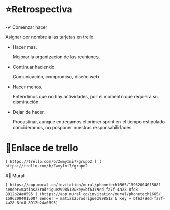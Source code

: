 # ⭐Retrospectiva

-✔ Comenzar hacer

   Asignar por nombre a las tarjetas en trello.   


- Hacer mas.
 
    Mejorar la organizacion de las reuniones.  
 
 
- Continuar haciendo.

   Comunicación, compromiso, diseño web.  

- Hacer menos.

    Entendimos que no hay actividades, por el momento que requiera su disminución.   

- Dejar de hacer.

   Procastinar, aunque  entregamos el primer sprint en el tiempo estipulado concideramos, no posponer nuestras responsabilidades.     

# 📒Enlace de trello
    [ https://trello.com/b/ZwmyImi7/grupo2 ] ( https://trello.com/b/ZwmyImi7/grupo2  

#📝 Mural

    [ https://app.mural.co/invitation/mural/phonetech1665/1596200401508?sender=matias23rodriguez998512&key=bf6379ed-fa7f-4a28-8fd8-8912b24a0595 ] (https://app.mural.co/invitation/mural/phonetech1665/ 1596200401508? Sender = matias23rodriguez998512 & key = bf6379ed-fa7f-4a28-8fd8-8912b24a0595)     
